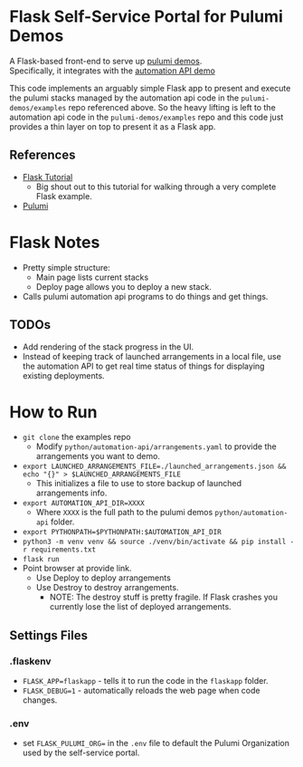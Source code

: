 # Flask Self-Service Portal for Pulumi Demos
A Flask-based front-end to serve up [pulumi demos](https://github.com/pulumi-demos/examples).  
Specifically, it integrates with the [automation API demo](https://github.com/pulumi-demos/examples/tree/main/python/automation-api)

This code implements an arguably simple Flask app to present and execute the pulumi stacks managed by the automation api code in the `pulumi-demos/examples` repo referenced above.
So the heavy lifting is left to the automation api code in the `pulumi-demos/examples` repo and this code just provides a thin layer on top to present it as a Flask app.

## References
* [Flask Tutorial](https://blog.miguelgrinberg.com/post/the-flask-mega-tutorial-part-i-hello-world)
  * Big shout out to this tutorial for walking through a very complete Flask example.
* [Pulumi](https://pulumi.com)

# Flask Notes
* Pretty simple structure:
  * Main page lists current stacks
  * Deploy page allows you to deploy a new stack.
* Calls pulumi automation api programs to do things and get things.

## TODOs
* Add rendering of the stack progress in the UI.
* Instead of keeping track of launched arrangements in a local file, use the automation API to get real time status of things for displaying existing deployments.


# How to Run
* `git clone` the examples repo
  * Modify `python/automation-api/arrangements.yaml` to provide the arrangements you want to demo.
* `export LAUNCHED_ARRANGEMENTS_FILE=./launched_arrangements.json && echo "{}" > $LAUNCHED_ARRANGEMENTS_FILE`
  * This initializes a file to use to store backup of launched arrangements info.
* `export AUTOMATION_API_DIR=XXXX`
  * Where `XXXX` is the full path to the pulumi demos `python/automation-api` folder.
* `export PYTHONPATH=$PYTHONPATH:$AUTOMATION_API_DIR`
* `python3 -m venv venv && source ./venv/bin/activate && pip install -r requirements.txt`
* `flask run`
* Point browser at provide link.
  * Use Deploy to deploy arrangements
  * Use Destroy to destroy arrangements.
    * NOTE: The destroy stuff is pretty fragile. If Flask crashes you currently lose the list of deployed arrangements.

## Settings Files
### .flaskenv  
* `FLASK_APP=flaskapp` - tells it to run the code in the `flaskapp` folder.
* `FLASK_DEBUG=1` - automatically reloads the web page when code changes.

### .env
* set `FLASK_PULUMI_ORG=` in the `.env` file to default the Pulumi Organization used by the self-service portal.